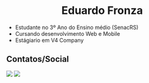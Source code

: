 <h1 align="center">Eduardo Fronza</h1>

- Estudante no 3º Ano do Ensino médio (SenacRS)
- Cursando desenvolvimento Web e Mobile
- Estágiario em V4 Company

## Contatos/Social
<a href="" ><img src="https://img.shields.io/badge/LinkedIn-0077B5?style=for-the-badge&logo=linkedin&logoColor=white" target="_blank" ></a>
<a href=""><img src="https://www.flaticon.com/free-icon/gmail_732200?term=gmail&page=1&position=2&origin=tag&related_id=732200" target="_blank"></a>

